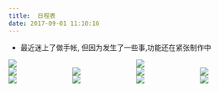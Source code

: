 ```yaml
---
title:  日程表
date: 2017-09-01 11:10:16
---
```

* 最近迷上了做手帐, 但因为发生了一些事,功能还在紧张制作中
<div style="display:flex">
  <img style="flex:1" src="http://ovjlfcwjf.bkt.clouddn.com/8.jpg">
  <img style="flex:1" src="http://ovjlfcwjf.bkt.clouddn.com/4.jpg">
</div>
<div style="display:flex">
  <img style="flex:1" src="http://ovjlfcwjf.bkt.clouddn.com/5.jpg"> 
  <img style="flex:1" src="http://ovjlfcwjf.bkt.clouddn.com/3.jpg">
  <img style="flex:1" src="http://ovjlfcwjf.bkt.clouddn.com/7.jpg">
   <img style="flex:1" src="http://ovjlfcwjf.bkt.clouddn.com/2.jpg">
</div>
<div style="display:flex">
  <img style="flex:1" src="http://ovjlfcwjf.bkt.clouddn.com/10.jpg">
  <img style="flex:1" src="http://ovjlfcwjf.bkt.clouddn.com/11.jpg">
  <img style="flex:1" src="http://ovjlfcwjf.bkt.clouddn.com/12.jpg">
  <img style="flex:1" src="http://ovjlfcwjf.bkt.clouddn.com/9.jpg"> 
</div>
 

 

